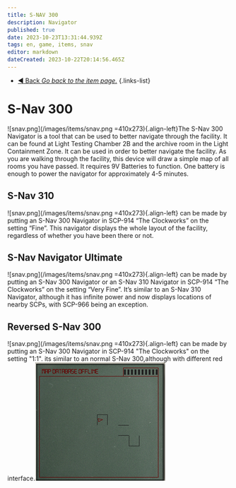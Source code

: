 ```yaml
---
title: S-NAV 300
description: Navigator
published: true
date: 2023-10-23T13:31:44.939Z
tags: en, game, items, snav
editor: markdown
dateCreated: 2023-10-22T20:14:56.465Z
---
```


- [:arrow_backward: Back *Go back to the item page.*](/en/game/items#items)
{.links-list}
# S-Nav 300
![snav.png](/images/items/snav.png =410x273){.align-left}The S-Nav 300 Navigator is a tool that can be used to better navigate through the facility. It can be found at Light Testing Chamber 2B and the archive room in the Light Containment Zone. It can be used in order to better navigate the facility. As you are walking through the facility, this device will draw a simple map of all rooms you have passed. It requires 9V Batteries to function. One battery is enough to power the navigator for approximately 4-5 minutes.
⠀
⠀
⠀
## S-Nav 310
![snav.png](/images/items/snav.png =410x273){.align-left}
can be made by putting an S-Nav 300 Navigator in SCP-914 “The Clockworks” on the setting “Fine”. This navigator displays the whole layout of the facility, regardless of whether you have been there or not.
⠀
⠀
⠀
⠀
⠀
⠀
⠀
## S-Nav Navigator Ultimate
![snav.png](/images/items/snav.png =410x273){.align-left}
can be made by putting an S-Nav 300 Navigator or an S-Nav 310 Navigator in SCP-914 “The Clockworks” on the setting “Very Fine”. It’s similar to an S-Nav 310 Navigator, although it has infinite power and now displays locations of nearby SCPs, with SCP-966 being an exception.
⠀
⠀
⠀
⠀
⠀
⠀
⠀
⠀
## Reversed S-Nav 300
![snav.png](/images/items/snav.png =410x273){.align-left}
can be made by putting an S-Nav 300 Navigator in SCP-914 "The Clockworks" on the setting "1:1".
its similar to an normal S-Nav 300,although with different red interface.![reversedsnav.png](/images/items/reversedsnav.png)